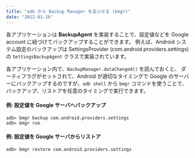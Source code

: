 ```yaml
---
title: "adb から Backup Manager を走らせる (bmgr)"
date: "2012-01-26"
---
```


各アプリケーションは **BackupAgent** を実装することで、設定値などを Google account に紐づけてバックアップすることができます。
例えば、Android システム設定のバックアップは SettingsProvider (com.android.providers.settings) の `SettingsBackupAgent` クラスで実装されています。

各アプリケーション内で、`BackupManager.dataChanged()` を読んでおくと、
ダーティフラグがセットされて、Android が適切なタイミングで Google のサーバーにバックアップするのですが、`adb shell` から `bmgr` コマンドを使うことで、バックアップ、リストアを任意のタイミングで実行できます。

#### 例: 設定値を Google サーバへバックアップ

```
adb> bmgr backup com.android.providers.settings
adb> bmgr run
```

#### 例: 設定値を Google サーバからリストア

```
adb> bmgr restore com.android.providers.settings
```

